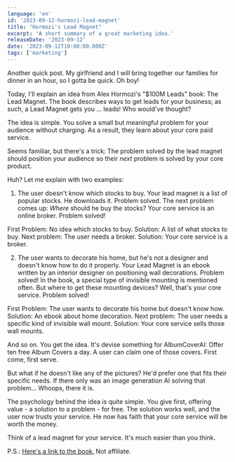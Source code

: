 ```yaml
---
language: 'en'
id: '2023-09-12-hormozi-lead-magnet'
title: "Hormozi's Lead Magnet"
excerpt: 'A short summary of a great marketing idea.'
releaseDate: '2023-09-12'
date: '2023-09-12T10:00:00.000Z'
tags: ['marketing']
---
```


Another quick post. My girlfriend and I will bring together our families for dinner in an hour, so I gotta be quick. Oh boy!

Today, I'll explain an idea from Alex Hormozi's "$100M Leads" book: The Lead Magnet.
The book describes ways to get leads for your business; as such, a Lead Magnet gets you ... leads! Who would've thought?

The idea is simple. You solve a small but meaningful problem for your audience without charging. As a result, they learn about your core paid service.

Seems familiar, but there's a trick: The problem solved by the lead magnet should position your audience so their _next_ problem is solved by your core product.

Huh? Let me explain with two examples:

1. The user doesn't know which stocks to buy. Your lead magnet is a list of popular stocks. He downloads it. Problem solved. The next problem comes up: _Where_ should he buy the stocks? Your core service is an online broker. Problem solved!

First Problem: No idea which stocks to buy.
Solution: A list of what stocks to buy.
Next problem: The user needs a broker.
Solution: Your core service is a broker.

2. The user wants to decorate his home, but he's not a designer and doesn't know how to do it properly. Your Lead Magnet is an ebook written by an interior designer on positioning wall decorations. Problem solved! In the book, a special type of invisible mounting is mentioned often. But where to get these mounting devices? Well, that's your core service. Problem solved!

First Problem: The user wants to decorate his home but doesn't know how.
Solution: An ebook about home decoration.
Next problem: The user needs a specific kind of invisible wall mount.
Solution: Your core service sells those wall mounts.

And so on. You get the idea. It's devise something for AlbumCoverAI:
Offer ten free Album Covers a day. A user can claim one of those covers. First come, first serve.

But what if he doesn't like any of the pictures? He'd prefer one that fits their specific needs. If there only was an image generation AI solving that problem... Whoops, there it is.

The psychology behind the idea is quite simple. You give first, offering value - a solution to a problem - for free. The solution works well, and the user now trusts your service. He now has faith that your core service will be worth the money.

Think of a lead magnet for your service. It's much easier than you think.

P.S.: [Here's a link to the book.](https://www.amazon.de/100M-Leads-Strangers-Acquisition-com-English-ebook/dp/B0CFDR3TYV) Not affiliate.
